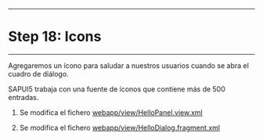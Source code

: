***
# Step 18: Icons
***
Agregaremos un ícono para saludar a nuestros usuarios cuando se abra el cuadro de diálogo.


SAPUI5 trabaja con una fuente de íconos que contiene más de 500 entradas.

1. Se modifica el fichero [webapp/view/HelloPanel.view.xml](webapp/view/HelloPanel.view.xml)

2. Se modifica el fichero [webapp/view/HelloDialog.fragment.xml](webapp/view/HelloDialog.fragment.xml)